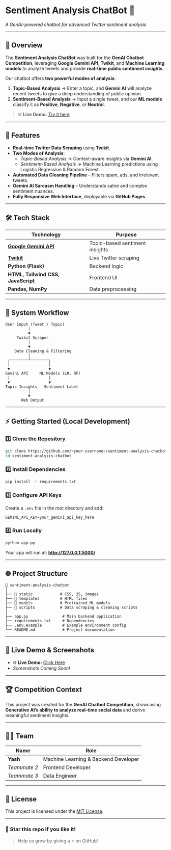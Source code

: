 
# Sentiment Analysis ChatBot 🤖
*A GenAI-powered chatbot for advanced Twitter sentiment analysis*

---

## 🚀 Overview
The **Sentiment Analysis ChatBot** was built for the **GenAI Chatbot Competition**, leveraging **Google Gemini API**, **Twikit**, and **Machine Learning models** to analyze tweets and provide **real-time public sentiment insights**.

Our chatbot offers **two powerful modes of analysis**:  
1. **Topic-Based Analysis** → Enter a topic, and **Gemini AI** will analyze recent tweets to give a deep understanding of public opinion.  
2. **Sentiment-Based Analysis** → Input a single tweet, and our **ML models** classify it as **Positive**, **Negative**, or **Neutral**.

> 🌐 **Live Demo:** [Try it here](https://sentimentanalysis.solutions/)

---

## 🌟 Features
- **Real-time Twitter Data Scraping** using **Twikit**.
- **Two Modes of Analysis**:
  - *Topic-Based Analysis* → Context-aware insights via **Gemini AI**.
  - *Sentiment-Based Analysis* → Machine Learning predictions using Logistic Regression & Random Forest.
- **Automated Data Cleaning Pipeline** – Filters spam, ads, and irrelevant tweets.
- **Gemini AI Sarcasm Handling** – Understands satire and complex sentiment nuances.
- **Fully Responsive Web Interface**, deployable via **GitHub Pages**.

---

## 🛠️ Tech Stack
| Technology | Purpose |
|------------|---------|
| **[Google Gemini API](https://ai.google.dev/)** | Topic-based sentiment insights |
| **[Twikit](https://github.com/dmytrostriletskyi/twikit)** | Live Twitter scraping |
| **Python (Flask)** | Backend logic |
| **HTML, Tailwind CSS, JavaScript** | Frontend UI |
| **Pandas, NumPy** | Data preprocessing |

---

## 🔧 System Workflow
```
User Input (Tweet / Topic)
          │
          ▼
     Twikit Scraper
          │
          ▼
    Data Cleaning & Filtering
          │
 ┌────────┴────────┐
 │                 │
 ▼                 ▼
Gemini API     ML Models (LR, RF)
 │                 │
 ▼                 ▼
Topic Insights   Sentiment Label
          │
          ▼
       Web Output
```

---

## ⚡ Getting Started (Local Development)

### **1️⃣ Clone the Repository**
```bash
git clone https://github.com/<your-username>/sentiment-analysis-chatbot.git
cd sentiment-analysis-chatbot
```

### **2️⃣ Install Dependencies**
```bash
pip install -r requirements.txt
```

### **3️⃣ Configure API Keys**
Create a `.env` file in the root directory and add:
```
GEMINI_API_KEY=your_gemini_api_key_here
```

### **4️⃣ Run Locally**
```bash
python app.py
```
Your app will run at: **http://127.0.0.1:5000/**

---

## 🌐 Project Structure
```
📂 sentiment-analysis-chatbot
│
├── 📂 static            # CSS, JS, images
├── 📂 templates         # HTML files
├── 📂 models            # Pretrained ML models
├── 📂 scripts           # Data scraping & cleaning scripts
│
├── app.py               # Main backend application
├── requirements.txt     # Dependencies
├── .env.example         # Example environment config
└── README.md            # Project documentation
```

---

## 🎥 Live Demo & Screenshots
- 🌐 **Live Demo:** [Click Here](https://sentimentanalysis.solutions/)
- *Screenshots Coming Soon!*

---

## 🏆 Competition Context
This project was created for the **GenAI Chatbot Competition**, showcasing **Generative AI’s ability to analyze real-time social data** and derive meaningful sentiment insights.

---

## 👨‍💻 Team
| Name | Role |
|------|------|
| **Yash** | Machine Learning & Backend Developer |
| *Teammate 2* | Frontend Developer |
| *Teammate 3* | Data Engineer |

---

## 📜 License
This project is licensed under the [MIT License](LICENSE).

---

### 🌟 Star this repo if you like it!
> Help us grow by giving a ⭐ on GitHub!

